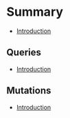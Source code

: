 # Summary

* [Introduction](README.md)

## Queries

* [Introduction](queries/readme.md)

## Mutations

* [Introduction](mutations/readme.md)


